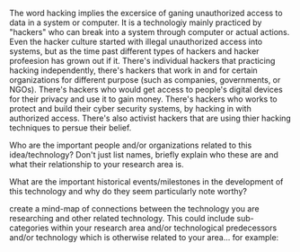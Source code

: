 The word hacking implies the excersice of ganing unauthorized access to data in a system or computer. It is a technologiy mainly practiced by "hackers" who can break into a system through computer or actual actions. Even the hacker culture started with illegal unauthorized access into systems, but as the time past different types of hackers and hacker profeesion has grown out if it. There's individual hackers that practicing hacking independently, there's hackers that work in and for certain organizations for different purpose (such as companies, governments, or NGOs). There's hackers who would get access to people's digital devices for their privacy and use it to gain money. There's hackers who works to protect and build their cyber security systems, by hacking in with authorized access. There's also activist hackers that are using thier hacking techniques to persue their belief. 


Who are the important people and/or organizations related to this idea/technology? Don't just list names, briefly explain who these are and what their relationship to your research area is.

What are the important historical events/milestones in the development of this technology and why do they seem particularly note worthy?

create a mind-map of connections between the technology you are researching and other related technology. This could include sub-categories within your research area and/or technological predecessors and/or technology which is otherwise related to your area... for example:
